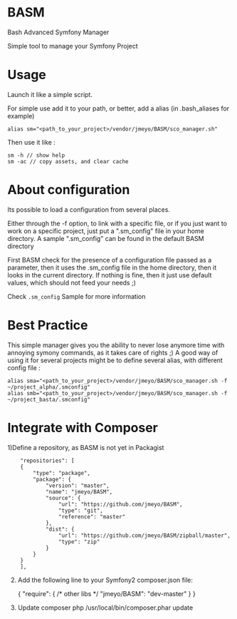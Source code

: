 BASM
====

Bash Advanced Symfony Manager

Simple tool to manage your Symfony Project


Usage
=====
Launch it like a simple script.

For simple use add it to your path, or better, add a alias (in .bash_aliases for example)

    alias sm="<path_to_your_project>/vendor/jmeyo/BASM/sco_manager.sh"

Then use it like :

    sm -h // show help
    sm -ac // copy assets, and clear cache
    
About configuration
===================

Its possible to load a configuration from several places. 

Either through the -f option, to link with a specific file, or if you just want to work on a specific project, just put a ".sm_config" file in your home directory. A sample ".sm_config" can be found in the default BASM directory

First BASM check for the presence of a configuration file passed as a parameter, then it uses the .sm_config file in the home directory, then it looks in the current directory. If nothing is fine, then it just use default values, which should not feed your needs ;)

Check `.sm_config` Sample for more information

Best Practice
=============

This simple manager gives you the ability to never lose anymore time with annoying symony commands, as it takes care of rights ;)
A good way of using it for several projects might be to define several alias, with different config file :

    alias sma="<path_to_your_project>/vendor/jmeyo/BASM/sco_manager.sh -f ~/project_alpha/.smconfig"
    alias smb="<path_to_your_project>/vendor/jmeyo/BASM/sco_manager.sh -f ~/project_basta/.smconfig"


Integrate with Composer
=======================

1)Define a repository, as BASM is not yet in Packagist
```
    "repositories": [
    {
        "type": "package",
        "package": {
            "version": "master",
            "name": "jmeyo/BASM",
            "source": {
                "url": "https://github.com/jmeyo/BASM",
                "type": "git",
                "reference": "master"
            },
            "dist": {
                "url": "https://github.com/jmeyo/BASM/zipball/master",
                "type": "zip"
            }
        }
    }
    ],
```  

2) Add the following line to your Symfony2 composer.json file:

	{
		"require": {
			/* other libs */
			"jmeyo/BASM": "dev-master"
		}
	}

3) Update composer
	php /usr/local/bin/composer.phar update


